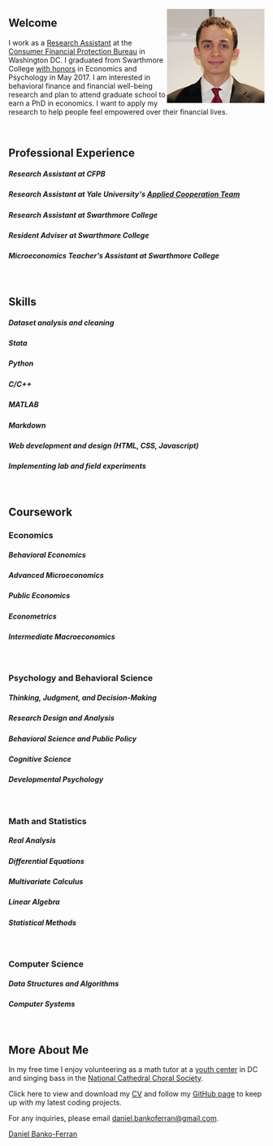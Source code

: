 <p>
<img src="favicons.ico/android-icon-192x192.png" alt="Headshot of Daniel Banko" style="float:right;">
</p>

## Welcome
I work as a [Research Assistant](https://www.consumerfinance.gov/about-us/careers/students-and-graduates/) at the [Consumer Financial Protection Bureau](https://www.consumerfinance.gov/about-us/the-bureau/bureau-structure/research-markets-regulation/) in Washington DC. I graduated from Swarthmore College [with honors](https://www.swarthmore.edu/honors-program) in Economics and Psychology in May 2017. I am interested in behavioral finance and financial well-being research and plan to attend graduate school to earn a PhD in economics. I want to apply my research to help people feel empowered over their financial lives.

<br>

## Professional Experience
##### Research Assistant at CFPB
##### Research Assistant at Yale University's [Applied Cooperation Team](https://act.yale.edu/people)
##### Research Assistant at Swarthmore College 
##### Resident Adviser at Swarthmore College
##### Microeconomics Teacher's Assistant at Swarthmore College
<br>

## Skills
##### Dataset analysis and cleaning
##### Stata
##### Python
##### C/C++
##### MATLAB
##### Markdown
##### Web development and design (HTML, CSS, Javascript)
##### Implementing lab and field experiments
<br>

## Coursework
### Economics
##### Behavioral Economics
##### Advanced Microeconomics
##### Public Economics
##### Econometrics
##### Intermediate Macroeconomics
<br>

### Psychology and Behavioral Science
##### Thinking, Judgment, and Decision-Making
##### Research Design and Analysis
##### Behavioral Science and Public Policy
##### Cognitive Science
##### Developmental Psychology
<br>

### Math and Statistics
##### Real Analysis
##### Differential Equations
##### Multivariate Calculus
##### Linear Algebra
##### Statistical Methods
<br>

### Computer Science
##### Data Structures and Algorithms
##### Computer Systems
<br>

## More About Me

In my free time I enjoy volunteering as a math tutor at a [youth center](https://www.northstartutoring.org/) in DC and singing bass in the [National Cathedral Choral Society](http://www.cathedralchoralsociety.org/chorus). 

Click here to view and download my [CV](https://www.dropbox.com/s/rok02wsilwfyr9w/dbankoResume.docx?dl=0) and follow my [GitHub page](https://github.com/danielbanko) to keep up with my latest coding projects.

For any inquiries, please email <a href="mailto:daniel.bankoferran@gmail.com?" target="_top">daniel.bankoferran@gmail.com</a>.

<script type="text/javascript" src="https://platform.linkedin.com/badges/js/profile.js" async defer></script>

<div class="LI-profile-badge" data-version="v1" data-size="medium" data-locale="en_US" data-type="horizontal" data-theme="light" data-vanity="daniel-banko-ferran-4584b951"><a class="LI-simple-link" href='https://www.linkedin.com/in/daniel-banko-ferran-4584b951?trk=profile-badge'>Daniel Banko-Ferran</a></div>

